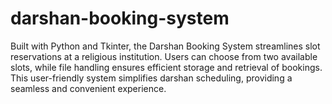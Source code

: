 # darshan-booking-system
Built with Python and Tkinter, the Darshan Booking System streamlines slot reservations at a religious institution. Users can choose from two available slots, while file handling ensures efficient storage and retrieval of bookings. This user-friendly system simplifies darshan scheduling, providing a seamless and convenient experience.
